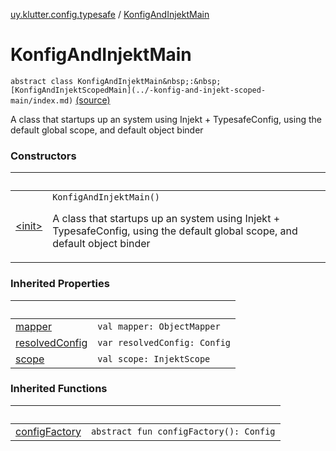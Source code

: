 [uy.klutter.config.typesafe](../index.md) / [KonfigAndInjektMain](.)


# KonfigAndInjektMain
`abstract class KonfigAndInjektMain&nbsp;:&nbsp;[KonfigAndInjektScopedMain](../-konfig-and-injekt-scoped-main/index.md)` [(source)](https://github.com/kohesive/klutter/blob/master/config-typesafe-jdk6/src/main/kotlin/uy/klutter/config/typesafe/InjektConfig.kt#L15)

A class that startups up an system using Injekt + TypesafeConfig, using the default global scope, and default object binder



### Constructors

|&nbsp;|&nbsp;|
|---|---|
| [&lt;init&gt;](-init-.md) | `KonfigAndInjektMain()`<p>A class that startups up an system using Injekt + TypesafeConfig, using the default global scope, and default object binder</p> |

### Inherited Properties

|&nbsp;|&nbsp;|
|---|---|
| [mapper](../-konfig-and-injekt-scoped-main/mapper.md) | `val mapper: ObjectMapper` |
| [resolvedConfig](../-konfig-and-injekt-scoped-main/resolved-config.md) | `var resolvedConfig: Config` |
| [scope](../-konfig-and-injekt-scoped-main/scope.md) | `val scope: InjektScope` |

### Inherited Functions

|&nbsp;|&nbsp;|
|---|---|
| [configFactory](../-konfig-and-injekt-scoped-main/config-factory.md) | `abstract fun configFactory(): Config` |
